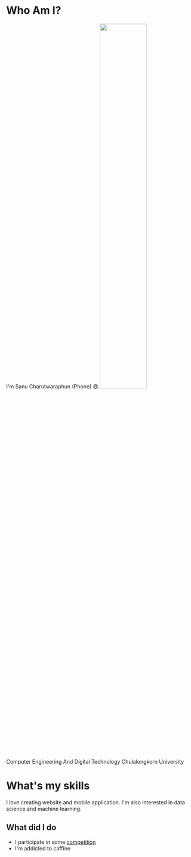 # Who Am I?
I'm Sanu Charutwaraphun (Phone) :smile:
<img src="https://upload.wikimedia.org/wikipedia/commons/thumb/6/6b/Taka_Shiba.jpg/1200px-Taka_Shiba.jpg" width=50%>

Computer Engineering And Digital Technology Chulalongkorn University

# What's my skills

I love creating website and mobile application. I'm also interested in data science and machine learning.

## What did I do
- I participate in some [competition](www.google.com)
- I'm addicted to caffine
